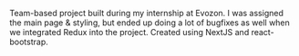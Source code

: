 Team-based project built during my internship at Evozon. I was assigned the main page & styling, but ended up doing a lot of bugfixes as well when we integrated Redux into the project. Created using NextJS and react-bootstrap.
